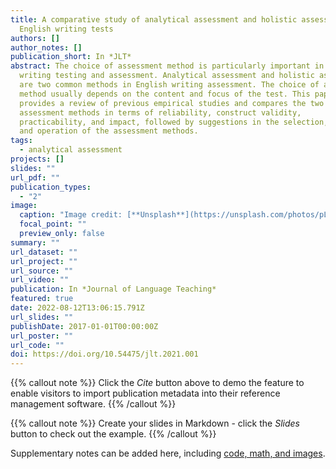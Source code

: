 ```yaml
---
title: A comparative study of analytical assessment and holistic assessment in
  English writing tests
authors: []
author_notes: []
publication_short: In *JLT*
abstract: The choice of assessment method is particularly important in English
  writing testing and assessment. Analytical assessment and holistic assessment
  are two common methods in English writing assessment. The choice of assessment
  method usually depends on the content and focus of the test. This paper
  provides a review of previous empirical studies and compares the two
  assessment methods in terms of reliability, construct validity,
  practicability, and impact, followed by suggestions in the selection, design,
  and operation of the assessment methods.
tags:
  - analytical assessment
projects: []
slides: ""
url_pdf: ""
publication_types:
  - "2"
image:
  caption: "Image credit: [**Unsplash**](https://unsplash.com/photos/pLCdAaMFLTE)"
  focal_point: ""
  preview_only: false
summary: ""
url_dataset: ""
url_project: ""
url_source: ""
url_video: ""
publication: In *Journal of Language Teaching*
featured: true
date: 2022-08-12T13:06:15.791Z
url_slides: ""
publishDate: 2017-01-01T00:00:00Z
url_poster: ""
url_code: ""
doi: https://doi.org/10.54475/jlt.2021.001
---
```


{{% callout note %}}
Click the _Cite_ button above to demo the feature to enable visitors to import publication metadata into their reference management software.
{{% /callout %}}

{{% callout note %}}
Create your slides in Markdown - click the _Slides_ button to check out the example.
{{% /callout %}}

Supplementary notes can be added here, including [code, math, and images](https://wowchemy.com/docs/writing-markdown-latex/).
